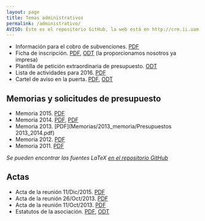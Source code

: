 ```yaml
---
layout: page
title: Temas administrativos
permalink: /administrativo/
AVISO: Éste es el repositorio GitHub, la web está en http://crm.ii.uam.es/
---
```



* Información para el cobro de subvenciones. [PDF](cobro_de_subvenciones.pdf)
* Ficha de inscripción. [PDF](ficha_inscripcion/ficha_inscripcion.pdf), [ODT](ficha_inscripcion/ficha_inscripcion.odt) (la proporcionamos nosotros ya impresa)
* Plantilla de petición extraordinaria de presupuesto. [ODT](plantilla_peticion_subvencion.odt)
* Lista de actividades para 2016. [PDF](ListaActividades2016.pdf)
* Cartel de aviso en la puerta. [PDF](recordatorio_puerta/cartel_recordatorio_puerta.pdf), [ODT](recordatorio_puerta/cartel_recordatorio_puerta.odt)



Memorias y solicitudes de presupuesto
--
* Memoria 2015. [PDF](Memorias/2015_memoria/memoria.pdf)
* Memoria 2014. [PDF](Memorias/2014_memoria/Memoria_CRM_2014.pdf), [PDF](Memorias/2014_memoria/Presupuestos14_15.pdf)
* Memoria 2013. [PDF](Memorias/2013_memoria/Presupuestos 2013_2014.pdf)
* Memoria 2012. [PDF](Memorias/2012_memoria/Memoria_CRM_2012.pdf)
* Memoria 2011. [PDF](Memorias/2011_memoria/proyectos2010-2011.pdf)

_Se pueden encontrar las fuentes LaTeX [en el repositorio GitHub](https://github.com/CRM-UAM/CRM-UAM.github.io/tree/master/administrativo/Memorias/)_


Actas
--
* Acta de la reunión 11/Dic/2015. [PDF](Actas/acta_11_12_2015.pdf)
* Acta de la reunión 26/Oct/2013. [PDF](Actas/acta_26_10_2013.pdf)
* Acta de la reunión 11/Oct/2013. [PDF](Actas/acta_11_10_2013.pdf)
* Estatutos de la asociación. [PDF](Estatutos/estatutos.pdf), [ODT](Estatutos/estatutos.odt)


